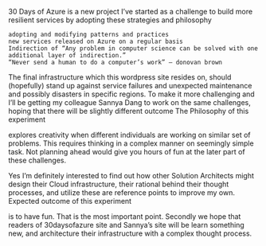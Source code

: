 30 Days of Azure is a new project I’ve started as a challenge to build more resilient services by adopting these strategies and philosophy

    adopting and modifying patterns and practices
    new services released on Azure on a regular basis
    Indirection of “Any problem in computer science can be solved with one additional layer of indirection.”
    “Never send a human to do a computer’s work” – donovan brown

The final infrastructure which this wordpress site resides on, should (hopefully) stand up against service failures and unexpected maintenance and possibly disasters in specific regions. To make it more challenging and I’ll be getting my colleague Sannya Dang to work on the same challenges, hoping that there will be slightly different outcome
The Philosophy of this experiment

explores creativity when different individuals are working on similar set of problems. This requires thinking in a complex manner on seemingly simple task. Not planning ahead would give you hours of fun at the later part of these challenges.

Yes I’m definitely interested to find out how other Solution Architects might design their Cloud infrastructure, their rational behind their thought processes, and utilize these are reference points to improve my own.
Expected outcome of this experiment

is to have fun. That is the most important point. Secondly we hope that readers of 30daysofazure site and Sannya’s site will be learn something new, and architecture their infrastructure with a complex thought process.
